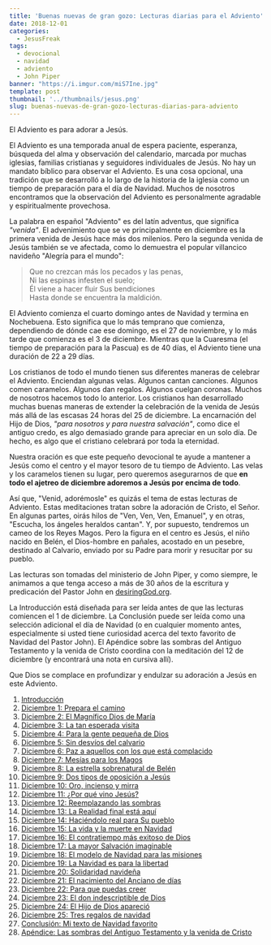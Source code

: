 ```yaml
---
title: 'Buenas nuevas de gran gozo: Lecturas diarias para el Adviento'
date: 2018-12-01
categories:
  - JesusFreak
tags:
  - devocional
  - navidad
  - adviento
  - John Piper
banner: "https://i.imgur.com/miS7Ine.jpg"
template: post
thumbnail: '../thumbnails/jesus.png'
slug: buenas-nuevas-de-gran-gozo-lecturas-diarias-para-adviento
---
```


El Adviento es para adorar a Jesús.

El Adviento es una temporada anual de espera paciente, esperanza, búsqueda del alma y observación del calendario, marcada por muchas iglesias, familias cristianas y seguidores individuales de Jesús. No hay un mandato bíblico para observar el Adviento. Es una cosa opcional, una tradición que se desarrolló a lo largo de la historia de la iglesia como un tiempo de preparación para el día de Navidad. Muchos de nosotros encontramos que la observación del Adviento es personalmente agradable y espiritualmente provechosa.

La palabra en español "Adviento" es del latín adventus, que significa _"venida"_. El advenimiento que se ve principalmente en diciembre es la primera venida de Jesús hace más dos milenios. Pero la segunda venida de Jesús también se ve afectada, como lo demuestra el popular villancico navideño "Alegría para el mundo":

> Que no crezcan más los pecados y las penas,<br>
> Ni las espinas infesten el suelo;<br>
> Él viene a hacer fluir Sus bendiciones<br>
> Hasta donde se encuentra la maldición.

El Adviento comienza el cuarto domingo antes de Navidad y termina en Nochebuena. Esto significa que lo más temprano que comienza, dependiendo de dónde cae ese domingo, es el 27 de noviembre, y lo más tarde que comienza es el 3 de diciembre. Mientras que la Cuaresma (el tiempo de preparación para la Pascua) es de 40 días, el Adviento tiene una duración de 22 a 29 días.

Los cristianos de todo el mundo tienen sus diferentes maneras de celebrar el Adviento. Enciendan algunas velas. Algunos cantan canciones. Algunos comen caramelos. Algunos dan regalos. Algunos cuelgan coronas. Muchos de nosotros hacemos todo lo anterior. Los cristianos han desarrollado muchas buenas maneras de extender la celebración de la venida de Jesús más allá de las escasas 24 horas del 25 de diciembre. La encarnación del Hijo de Dios, _"para nosotros y para nuestra salvación"_, como dice el antiguo credo, es algo demasiado grande para apreciar en un solo día. De hecho, es algo que el cristiano celebrará por toda la eternidad.

Nuestra oración es que este pequeño devocional te ayude a mantener a Jesús como el centro y el mayor tesoro de tu tiempo de Adviento. Las velas y los caramelos tienen su lugar, pero queremos asegurarnos de que **en todo el ajetreo de diciembre adoremos a Jesús por encima de todo**.

Así que, "Venid, adorémosle" es quizás el tema de estas lecturas de Adviento. Estas meditaciones tratan sobre la adoración de Cristo, el Señor. En algunas partes, oirás hilos de "Ven, Ven, Ven, Emanuel", y en otras, "Escucha, los ángeles heraldos cantan". Y, por supuesto, tendremos un cameo de los Reyes Magos. Pero la figura en el centro es Jesús, el niño nacido en Belén, el Dios-hombre en pañales, acostado en un pesebre, destinado al Calvario, enviado por su Padre para morir y resucitar por su pueblo.

Las lecturas son tomadas del ministerio de John Piper, y como siempre, le animamos a que tenga acceso a más de 30 años de la escritura y predicación del Pastor John en [desiringGod.org](https://www.desiringgod.org/).

La Introducción está diseñada para ser leída antes de que las lecturas comiencen el 1 de diciembre. La Conclusión puede ser leída como una selección adicional el día de Navidad (o en cualquier momento antes, especialmente si usted tiene curiosidad acerca del texto favorito de Navidad del Pastor John). El Apéndice sobre las sombras del Antiguo Testamento y la venida de Cristo coordina con la meditación del 12 de diciembre (y encontrará una nota en cursiva allí).

Que Dios se complace en profundizar y endulzar su adoración a Jesús en este Adviento.

1. [Introducción](/que-quiere-jesucristo-en-esta-navidad)
2. [Diciembre 1: Prepara el camino](/prepara-el-camino)
3. [Diciembre 2: El Magnífico Dios de María](/el-magnifico-dios-de-maria)
4. [Diciembre 3: La tan esperada visita](/la-tan-esperada-visita)
5. [Diciembre 4: Para la gente pequeña de Dios](/para-la-gente-pequena-de-dios)
6. [Diciembre 5: Sin desvíos del calvario](/sin-desvios-del-calvario)
7. [Diciembre 6: Paz a aquellos con los que está complacido](/paz-con-los-que-esta-complacido)
8. [Diciembre 7: Mesías para los Magos](/mesias-para-los-magos)
9. [Diciembre 8: La estrella sobrenatural de Belén](/la-estrella-sobrenatural-de-belen)
10. [Diciembre 9: Dos tipos de oposición a Jesús](/dos-tipos-de-oposicion-a-jesus)
11. [Diciembre 10: Oro, incienso y mirra](/oro-incienso-y-mirra)
12. [Diciembre 11: ¿Por qué vino Jesús?](/por-que-vino-jesus)
13. [Diciembre 12: Reemplazando las sombras](/reemplazando-las-sombras)
14. [Diciembre 13: La Realidad final está aquí](/la-realidad-final-esta-aqui)
15. [Diciembre 14: Haciéndolo real para Su pueblo](/haciendolo-real-para-su-pueblo)
16. [Diciembre 15: La vida y la muerte en Navidad](/la-vida-y-la-muerte-en-navidad)
17. [Diciembre 16: El contratiempo más exitoso de Dios](/el-contratiempo-mas-exitoso-de-dios)
18. [Diciembre 17: La mayor Salvación imaginable](/la-mayor-salvalcion-imaginable)
19. [Diciembre 18: El modelo de Navidad para las misiones](/el-modelo-de-navidad-para-las-misiones)
20. [Diciembre 19: La Navidad es para la libertad](/la-navidad-es-para-la-libertad)
21. [Diciembre 20: Solidaridad navideña](/solidaridad-navidena)
22. [Diciembre 21: El nacimiento del Anciano de días](/el-nacimiento-del-anciano-de-dias)
23. [Diciembre 22: Para que puedas creer](/para-que-puedas-creer)
24. [Diciembre 23: El don indescriptible de Dios](/el-don-indescriptible-de-dios)
25. [Diciembre 24: El Hijo de Dios apareció](/el-hijo-de-dios-aparecio)
26. [Diciembre 25: Tres regalos de navidad](/tres-regalos-de-navidad)
27. [Conclusión: Mi texto de Navidad favorito](/mi-texto-de-navidad-favorito)
28. [Apéndice: Las sombras del Antiguo Testamento y la venida de Cristo](/las-sombras-del-antiguo-testamento-y-la-venida-de-cristo)